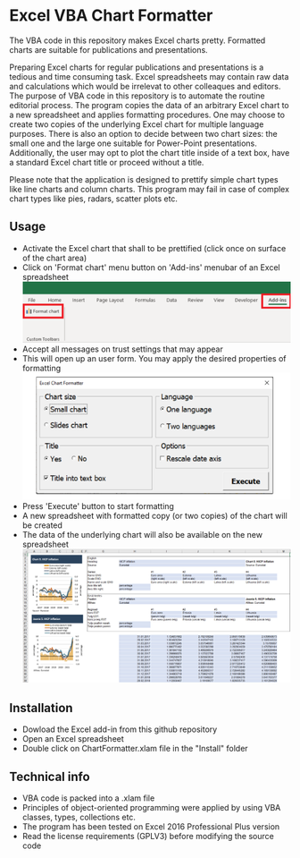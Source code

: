 # Excel VBA Chart Formatter
The VBA code in this repository makes Excel charts pretty. Formatted charts are suitable for publications and presentations.

Preparing Excel charts for regular publications and presentations is a tedious and time consuming task. Excel spreadsheets may contain raw data and calculations which would be irrelevat to other colleaques and editors. The purpose of VBA code in this repository is to automate the routine editorial process. The program copies the data of an arbitrary Excel chart to a new spreadsheet and applies formatting procedures. One may choose to create two copies of the underlying Excel chart for multiple language purposes. There is also an option to decide between two chart sizes: the small one and the large one suitable for Power-Point presentations. Additionally, the user may opt to plot the chart title inside of a text box, have a standard Excel chart title or proceed without a title.

Please note that the application is designed to prettify simple chart types like line charts and column charts. This program may fail in case of complex chart types like pies, radars, scatter plots etc.        

## Usage
* Activate the Excel chart that shall to be prettified (click once on surface of the chart area) 
* Click on 'Format chart' menu button on 'Add-ins' menubar of an Excel spreadsheet
![img1.png](images/img1.png)
* Accept all messages on trust settings that may appear  
* This will open up an user form. You may apply the desired properties of formatting
![img2.png](images/img2.png)
* Press 'Execute' button to start formatting
* A new spreadsheet with formatted copy (or two copies) of the chart will be created 
* The data of the underlying chart will also be available on the new spreadsheet
![img4.png](images/img4.png)

## Installation 
* Dowload the Excel add-in from this github repository     
* Open an Excel spreadsheet 
* Double click on ChartFormatter.xlam file in the "Install" folder  

## Technical info  
* VBA code is packed into a .xlam file
* Principles of object-oriented programming were applied by using VBA classes, types, collections etc.   
* The program has been tested on Excel 2016 Professional Plus version  
* Read the license requirements (GPLV3) before modifying the source code
